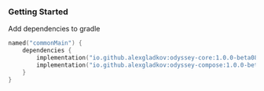 ### Getting Started
Add dependencies to gradle

```kotlin
named("commonMain") {
    dependencies {
        implementation("io.github.alexgladkov:odyssey-core:1.0.0-beta08") // For core classes
        implementation("io.github.alexgladkov:odyssey-compose:1.0.0-beta08") // For compose extensions
    }
}
```